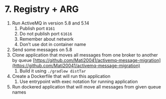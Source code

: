 # 7. Registry + ARG

1. Run ActiveMQ in version 5.8 and 5.14
   1. Publish port `8161`
   2. Do not publish port `61616`
   3. Remember about network
   4. Don’t use dot in container name
2. Send some messages on 5.8
3. Clone application that moves all messages from one broker to another by queue [https://github.com/Mati20041/activemq-message-migration](https://github.com/Mati20041/activemq-message-migration) 
   1. Build it using `./gradlew distTar`
4. Create a Dockerfile that will run this application
   1. Use entrypoint with exec notation for running application
5. Run dockered application that will move all messages from given queue names
